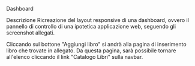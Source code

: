 Dashboard

Descrizione
Ricreazione del layout responsive di una dashboard, ovvero il pannello di controllo di una ipotetica applicazione web, seguendo gli screenshot allegati.

Cliccando sul bottone "Aggiungi libro" si andrà alla pagina di inserimento libro che trovate in allegato.
Da questa pagina, sarà possibile tornare all'elenco cliccando il link "Catalogo Libri" sulla navbar.
